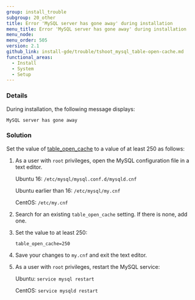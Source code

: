 ```yaml
---
group: install_trouble
subgroup: 20_other
title: Error 'MySQL server has gone away' during installation
menu_title: Error 'MySQL server has gone away' during installation
menu_node:
menu_order: 505
version: 2.1
github_link: install-gde/trouble/tshoot_mysql_table-open-cache.md
functional_areas:
  - Install
  - System
  - Setup
---
```


### Details

During installation, the following message displays:

	MySQL server has gone away

### Solution

Set the value of [table_open_cache](https://dev.mysql.com/doc/refman/5.6/en/table-cache.html) to a value of at least 250 as follows:

1.	As a user with `root` privileges, open the MySQL configuration file in a text editor.

	Ubuntu 16: `/etc/mysql/mysql.conf.d/mysqld.cnf`

	Ubuntu earlier than 16: `/etc/mysql/my.cnf`

	CentOS: `/etc/my.cnf`

2.	Search for an existing `table_open_cache` setting. If there is none, add one.

3.	Set the value to at least 250:

		table_open_cache=250

4.	Save your changes to `my.cnf` and exit the text editor.

5.	As a user with `root` privileges, restart the MySQL service:

	Ubuntu: `service mysql restart`

	CentOS: `service mysqld restart`

